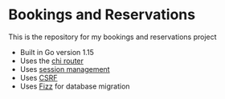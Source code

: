 # Bookings and Reservations

This is the repository for my bookings and reservations project

- Built in Go version 1.15
- Uses the [chi router](github.com/go-chi/chi/v5)
- Uses [session management](github.com/justinas/nosurf)
- Uses [CSRF](github.com/justinas/nosurf)
- Uses [Fizz](https://gobuffalo.io/en/docs/db/fizz/) for database migration
